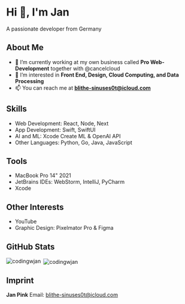 # Hi 👋, I'm Jan

A passionate developer from Germany

## About Me

- 🔭 I’m currently working at my own business called **Pro Web-Development** together with @cancelcloud
- 🌱 I’m interested in **Front End, Design, Cloud Computing, and Data Processing**
- 📫 You can reach me at **blithe-sinuses0t@icloud.com**

## Skills

- Web Development: React, Node, Next
- App Development: Swift, SwiftUI
- AI and ML: Xcode Create ML & OpenAI API
- Other Languages: Python, Go, Java, JavaScript

## Tools

- MacBook Pro 14" 2021
- JetBrains IDEs: WebStorm, IntelliJ, PyCharm
- Xcode

## Other Interests

- YouTube
- Graphic Design: Pixelmator Pro & Figma

## GitHub Stats

<p><img align="left" src="https://github-readme-stats.vercel.app/api/top-langs?username=codingwjan&show_icons=true&locale=en&layout=compact&theme=blue_navy" alt="codingwjan" /></p>
<p>&nbsp;<img align="center" src="https://github-readme-stats.vercel.app/api?username=codingwjan&show_icons=true&locale=en&theme=blue_navy" alt="codingwjan" /></p>

## Imprint

**Jan Pink**
Email: blithe-sinuses0t@icloud.com
